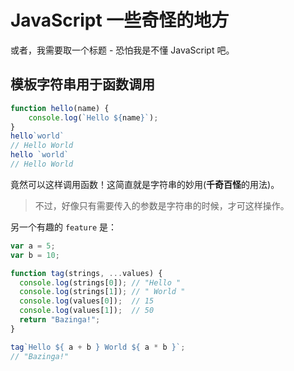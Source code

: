 # JavaScript 一些奇怪的地方

或者，我需要取一个标题 - 恐怕我是不懂 JavaScript 吧。

## 模板字符串用于函数调用

```js
function hello(name) {
	console.log(`Hello ${name}`);
}
hello`world`
// Hello World
hello `world`
// Hello World
```

竟然可以这样调用函数！这简直就是字符串的妙用(**千奇百怪**的用法)。

> 不过，好像只有需要传入的参数是字符串的时候，才可这样操作。


另一个有趣的 `feature` 是：

```js
var a = 5;
var b = 10;

function tag(strings, ...values) {
  console.log(strings[0]); // "Hello "
  console.log(strings[1]); // " World "
  console.log(values[0]);  // 15
  console.log(values[1]);  // 50
  return "Bazinga!";
}

tag`Hello ${ a + b } World ${ a * b }`;
// "Bazinga!"
```